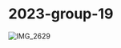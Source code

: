 # 2023-group-19
![IMG_2629](https://user-images.githubusercontent.com/123096231/214070817-b2ebf2db-2932-4998-a32e-0ed60c0c04c6.jpg)
